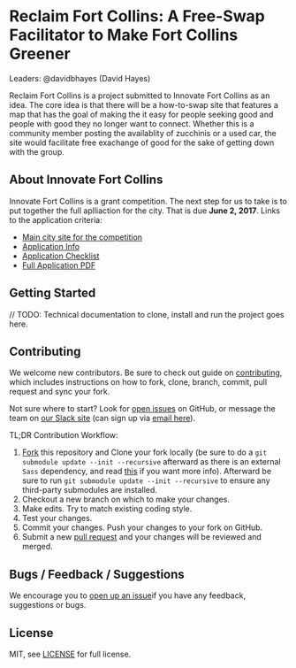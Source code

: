 # Reclaim Fort Collins: A Free-Swap Facilitator to Make Fort Collins Greener

Leaders: @davidbhayes (David Hayes) 

Reclaim Fort Collins is a project submitted to Innovate Fort Collins as an idea. The core idea is that there will be a how-to-swap site that features a map that has the goal of making the it easy for people seeking good and people with good they no longer want to connect. Whether this is a community member posting the availablity of zucchinis or a used car, the site would facilitate free exachange of good for the sake of getting down with the group.

## About Innovate Fort Collins

Innovate Fort Collins is a grant competition. The next step for us to take is to put together the full aplliaction for the city. That is due **June 2, 2017**. Links to the application criteria:

* [Main city site for the competition](http://www.fcgov.com/environmentalservices/innovate-fort-collins.php)
* [Application Info](http://www.fcgov.com/environmentalservices/innovate-fort-collins.php)
* [Application Checklist](http://www.fcgov.com/environmentalservices/pdf/ifcc-application-checklist.pdf)
* [Full Application PDF](http://www.fcgov.com/environmentalservices/pdf/ifcc-full-application-form.pdf)

## Getting Started

// TODO: Technical documentation to clone, install and run the project goes here.

## Contributing

We welcome new contributors.  Be sure to check out guide on [contributing][contributing], which includes instructions on how to fork, clone, branch, commit, pull request and sync your fork.

Not sure where to start? Look for [open issues][githubissue] on GitHub, or message the team on [our Slack site](https://codeforfoco.slack.com/) (can sign up via [email here]()).

TL;DR Contribution Workflow:

1. [Fork][fork] this repository and Clone your fork locally (be sure to do a `git submodule update --init --recursive` afterward as there is an external `Sass` dependency, and read [this](https://github.com/blog/2104-working-with-submodules) if you want more info). Afterward be sure to run `git submodule update --init --recursive` to ensure any third-party submodules are installed.
1. Checkout a new branch on which to make your changes.
1. Make edits. Try to match existing coding style.
1. Test your changes.
1. Commit your changes. Push your changes to your fork on GitHub.
1. Submit a new [pull request][pullrequest] and your changes will be reviewed and merged.


## Bugs / Feedback / Suggestions

We encourage you to [open up an issue][newissue]if you have any feedback, suggestions or bugs.

## License

MIT, see [LICENSE](/LICENSE) for full license.

[fork]: https://help.github.com/articles/fork-a-repo/
[forkthisrepo]: https://github.com/CodeForFoco/codeforfoco.github.io#fork-destination-box
[contributing]: https://github.com/CodeForFoco/org/blob/master/CONTRIBUTING.md
[githubissue]: https://github.com/CodeForFoco/reclaim-fort-collins/issues
[newissue]: https://github.com/CodeForFoco/reclaim-fort-collins/issues/new
[pullrequest]: https://github.com/CodeForFoco/codeforfoco.github.io/pulls
